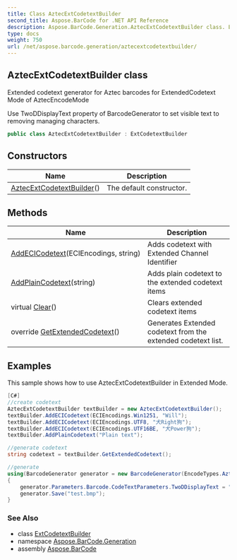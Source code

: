```yaml
---
title: Class AztecExtCodetextBuilder
second_title: Aspose.BarCode for .NET API Reference
description: Aspose.BarCode.Generation.AztecExtCodetextBuilder class. Extended codetext generator for Aztec barcodes for ExtendedCodetext Mode of AztecEncodeMode
type: docs
weight: 750
url: /net/aspose.barcode.generation/aztecextcodetextbuilder/
---
```

## AztecExtCodetextBuilder class

Extended codetext generator for Aztec barcodes for ExtendedCodetext Mode of AztecEncodeMode

Use TwoDDisplayText property of BarcodeGenerator to set visible text to removing managing characters.

```csharp
public class AztecExtCodetextBuilder : ExtCodetextBuilder
```

## Constructors

| Name | Description |
| --- | --- |
| [AztecExtCodetextBuilder](aztecextcodetextbuilder/)() | The default constructor. |

## Methods

| Name | Description |
| --- | --- |
| [AddECICodetext](../../aspose.barcode.generation/extcodetextbuilder/addecicodetext/)(ECIEncodings, string) | Adds codetext with Extended Channel Identifier |
| [AddPlainCodetext](../../aspose.barcode.generation/extcodetextbuilder/addplaincodetext/)(string) | Adds plain codetext to the extended codetext items |
| virtual [Clear](../../aspose.barcode.generation/extcodetextbuilder/clear/)() | Clears extended codetext items |
| override [GetExtendedCodetext](../../aspose.barcode.generation/aztecextcodetextbuilder/getextendedcodetext/)() | Generates Extended codetext from the extended codetext list. |

## Examples

This sample shows how to use AztecExtCodetextBuilder in Extended Mode.

```csharp
[C#]
//create codetext
AztecExtCodetextBuilder textBuilder = new AztecExtCodetextBuilder();
textBuilder.AddECICodetext(ECIEncodings.Win1251, "Will");
textBuilder.AddECICodetext(ECIEncodings.UTF8, "犬Right狗");
textBuilder.AddECICodetext(ECIEncodings.UTF16BE, "犬Power狗");
textBuilder.AddPlainCodetext("Plain text");

//generate codetext
string codetext = textBuilder.GetExtendedCodetext();    

//generate
using(BarcodeGenerator generator = new BarcodeGenerator(EncodeTypes.Aztec, codetext))
{
    generator.Parameters.Barcode.CodeTextParameters.TwoDDisplayText = "My Text";
	generator.Save("test.bmp");
}
```

### See Also

* class [ExtCodetextBuilder](../extcodetextbuilder/)
* namespace [Aspose.BarCode.Generation](../../aspose.barcode.generation/)
* assembly [Aspose.BarCode](../../)


